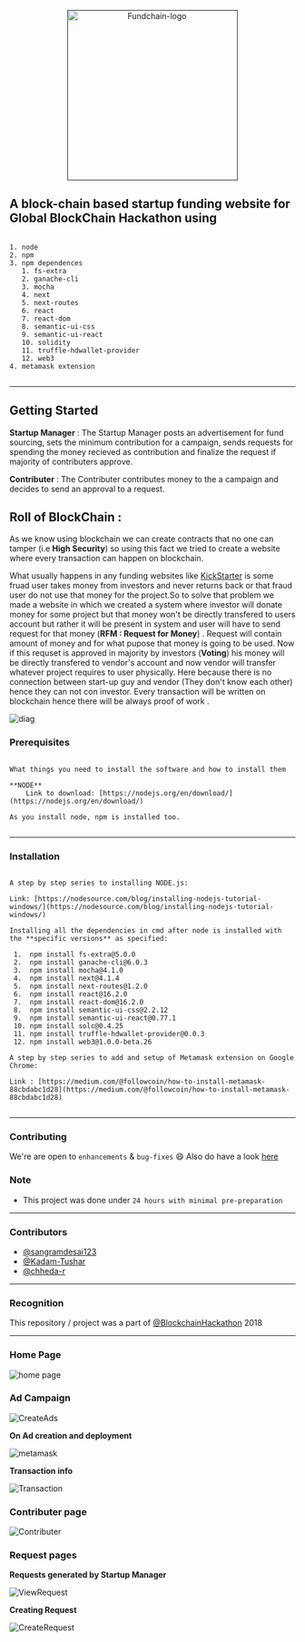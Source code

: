 <p align="center">
  <a href="" rel="noopener">
 <img width=300px src="./image/logo.png" alt="Fundchain-logo"></a>
</p>


A block-chain based startup funding website for Global BlockChain Hackathon using
------------------------------------------

<pre><code>
1. node
2. npm
3. npm dependences
   1. fs-extra
   2. ganache-cli
   3. mocha
   4. next
   5. next-routes
   6. react
   7. react-dom
   8. semantic-ui-css
   9. semantic-ui-react
   10. solidity
   11. truffle-hdwallet-provider
   12. web3
4. metamask extension
 </code></pre>
 
 ------------------------------------------
## Getting Started

**Startup Manager** : The Startup Manager posts an advertisement for fund sourcing, sets the minimum contribution for a campaign, sends requests for spending the money recieved as contribution and finalize the request if majority of contributers approve.

**Contributer** : The Contributer contributes money to the a campaign and decides to send an approval to a request.


## **Roll of BlockChain** :
  As we know using blockchain we can create contracts that no one can tamper (i.e **High Security**) so using this fact we tried to create a website where every transaction can happen on blockchain.
  
  
  What usually happens in any funding websites like [KickStarter](https://www.kickstarter.com) is some fruad user takes money from investors and never returns back  or that fraud user do not use that money for the project.So to solve that problem we made a website in which we created a system where investor will donate money for some project but that money won't be directly transfered to users account but rather it will be present in system and user will have to send request for that money (**RFM : Request for Money**) . Request will contain amount of money and for what pupose that money is going to be used. Now if this requset is approved in majority by investors (**Voting**) his money will be directly transfered to vendor's account and now vendor will transfer whatever project requires to user physically. Here because there is no connection between start-up guy and vendor (They don't know each other) hence they can not con investor. Every transaction will be written on blockchain hence there will be always proof of work .
  
![diag](https://github.com/Kadam-Tushar/FundChain/blob/master/diag_FundChain.png)  
  







### Prerequisites
<pre><code>
What things you need to install the software and how to install them

**NODE** 
    Link to download: [https://nodejs.org/en/download/](https://nodejs.org/en/download/)
 
As you install node, npm is installed too.
 </code></pre>
 
------------------------------------------
### Installation
 <pre><code>
A step by step series to installing NODE.js:
 
Link: [https://nodesource.com/blog/installing-nodejs-tutorial-windows/](https://nodesource.com/blog/installing-nodejs-tutorial-windows/)
 
Installing all the dependencies in cmd after node is installed with the **specific versions** as specified:
 
 1.  npm install fs-extra@5.0.0
 2.  npm install ganache-cli@6.0.3
 3.  npm install mocha@4.1.0
 4.  npm install next@4.1.4
 5.  npm install next-routes@1.2.0
 6.  npm install react@16.2.0
 7.  npm install react-dom@16.2.0
 8.  npm install semantic-ui-css@2.2.12
 9.  npm install semantic-ui-react@0.77.1
 10. npm install solc@0.4.25
 11. npm install truffle-hdwallet-provider@0.0.3
 12. npm install web3@1.0.0-beta.26

A step by step series to add and setup of Metamask extension on Google Chrome:

Link : [https://medium.com/@followcoin/how-to-install-metamask-88cbdabc1d28](https://medium.com/@followcoin/how-to-install-metamask-88cbdabc1d28)
 </code></pre>


------------------------------------------
### Contributing

 We're are open to `enhancements` & `bug-fixes` :smile: Also do have a look [here](./CONTRIBUTING.md)
 

### Note

- This project was done under `24 hours with minimal pre-preparation`

------------------------------------------
### Contributors

- [@sangramdesai123](https://github.com/sangramdesai123)
- [@Kadam-Tushar](https://github.com/Kadam-Tushar)
- [@chheda-r](https://github.com/chheda-r)

------------------------------------------
### Recognition

This repository / project was a part of [@BlockchainHackathon](https://github.com/XinFinOrg/Open-Hackathon/issues/68) 2018

------------------------------------------

### Home Page

![home page](https://github.com/Kadam-Tushar/FundChain/blob/master/image/homepage.JPG)

### Ad Campaign

<p>
   
![CreateAds](https://github.com/Kadam-Tushar/FundChain/blob/master/image/create%20ad.JPG)
   
</p>
 
<p>
 
 **On Ad creation and deployment** 
   
![metamask](https://github.com/Kadam-Tushar/FundChain/blob/master/image/meta%20mask.JPG)

</p>

<p>
  
**Transaction info**  
   
![Transaction](https://github.com/Kadam-Tushar/FundChain/blob/master/image/Capture2.JPG) 
</p>

### Contributer page

![Contributer](https://github.com/Kadam-Tushar/FundChain/blob/master/image/contributer.JPG)

### Request pages

<p>
  
 **Requests generated by Startup Manager** 
  
![ViewRequest](https://github.com/Kadam-Tushar/FundChain/blob/master/image/viewRequest.JPG)
</p>

<p>

**Creating Request**

![CreateRequest](https://github.com/Kadam-Tushar/FundChain/blob/master/image/createRequest.JPG)

</p>
